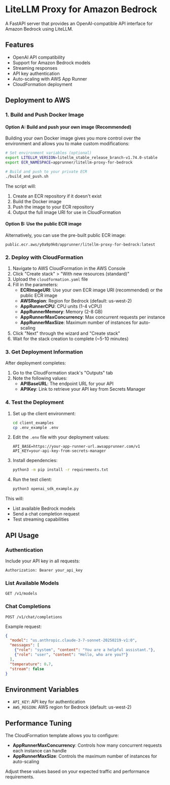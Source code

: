 # LiteLLM Proxy for Amazon Bedrock

A FastAPI server that provides an OpenAI-compatible API interface for Amazon Bedrock using LiteLLM.

## Features

- OpenAI API compatibility
- Support for Amazon Bedrock models
- Streaming responses
- API key authentication
- Auto-scaling with AWS App Runner
- CloudFormation deployment

## Deployment to AWS

### 1. Build and Push Docker Image

#### Option A: Build and push your own image (Recommended)

Building your own Docker image gives you more control over the environment and allows you to make custom modifications:

```bash
# Set environment variables (optional)
export LITELLM_VERSION=litellm_stable_release_branch-v1.74.0-stable
export ECR_NAMESPACE=apprunner/litellm-proxy-for-bedrock

# Build and push to your private ECR
./build_and_push.sh
```

The script will:
1. Create an ECR repository if it doesn't exist
2. Build the Docker image
3. Push the image to your ECR repository
4. Output the full image URI for use in CloudFormation

#### Option B: Use the public ECR image

Alternatively, you can use the pre-built public ECR image:
```
public.ecr.aws/y0a9p9k0/apprunner/litellm-proxy-for-bedrock:latest
```

### 2. Deploy with CloudFormation

1. Navigate to AWS CloudFormation in the AWS Console
2. Click "Create stack" > "With new resources (standard)"
3. Upload the `cloudformation.yaml` file
4. Fill in the parameters:
   - **ECRImageURI**: Use your own ECR image URI (recommended) or the public ECR image
   - **AWSRegion**: Region for Bedrock (default: us-west-2)
   - **AppRunnerCPU**: CPU units (1-4 vCPU)
   - **AppRunnerMemory**: Memory (2-8 GB)
   - **AppRunnerMaxConcurrency**: Max concurrent requests per instance
   - **AppRunnerMaxSize**: Maximum number of instances for auto-scaling
5. Click "Next" through the wizard and "Create stack"
6. Wait for the stack creation to complete (~5-10 minutes)

### 3. Get Deployment Information

After deployment completes:

1. Go to the CloudFormation stack's "Outputs" tab
2. Note the following values:
   - **APIBaseURL**: The endpoint URL for your API
   - **APIKey**: Link to retrieve your API key from Secrets Manager

### 4. Test the Deployment

1. Set up the client environment:
   ```bash
   cd client_examples
   cp .env_example .env
   ```

2. Edit the `.env` file with your deployment values:
   ```
   API_BASE=https://your-app-runner-url.awsapprunner.com/v1
   API_KEY=your-api-key-from-secrets-manager
   ```

3. Install dependencies:
   ```bash
   python3 -m pip install -r requirements.txt
   ```

4. Run the test client:
   ```bash
   python3 openai_sdk_example.py
   ```

This will:
- List available Bedrock models
- Send a chat completion request
- Test streaming capabilities

## API Usage

### Authentication

Include your API key in all requests:

```
Authorization: Bearer your_api_key
```

### List Available Models
```
GET /v1/models
```

### Chat Completions
```
POST /v1/chat/completions
```

Example request:
```json
{
  "model": "us.anthropic.claude-3-7-sonnet-20250219-v1:0",
  "messages": [
    {"role": "system", "content": "You are a helpful assistant."},
    {"role": "user", "content": "Hello, who are you?"}
  ],
  "temperature": 0.7,
  "stream": false
}
```

## Environment Variables

- `API_KEY`: API key for authentication
- `AWS_REGION`: AWS region for Bedrock (default: us-west-2)

## Performance Tuning

The CloudFormation template allows you to configure:

- **AppRunnerMaxConcurrency**: Controls how many concurrent requests each instance can handle
- **AppRunnerMaxSize**: Controls the maximum number of instances for auto-scaling

Adjust these values based on your expected traffic and performance requirements.
